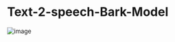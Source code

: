 # Text-2-speech-Bark-Model  
![image](https://github.com/bibasrairockz/Text-2-speech-Bark-Model/assets/130794180/a93e2ee4-6ecb-4ce1-a5ec-015455ef2d6a)

